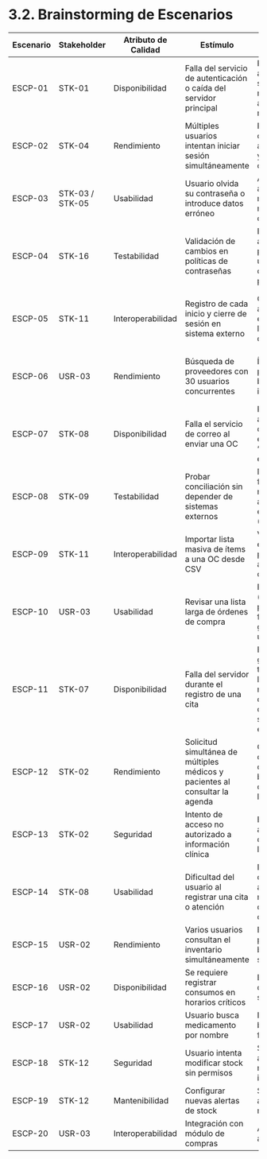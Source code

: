 # 3.2. Brainstorming de Escenarios

| Escenario | Stakeholder | Atributo de Calidad | Estímulo | Respuesta | Comentarios |
|-----------|------------|------------------|----------|----------|------------|
| ESCP-01 | STK-01 | Disponibilidad | Falla del servicio de autenticación o caída del servidor principal | Redirección automática a servidor redundante o autenticación de respaldo | Mantiene el sistema operando |
| ESCP-02 | STK-04 | Rendimiento | Múltiples usuarios intentan iniciar sesión simultáneamente | Procesamiento concurrente de autenticaciones y consultas optimizadas | Asegura tiempos de respuesta rápidos |
| ESCP-03 | STK-03 / STK-05 | Usabilidad | Usuario olvida su contraseña o introduce datos erróneo | Asistencia paso a paso con mensajes para restablecer credenciales | Facilita la recuperación de acceso |
| ESCP-04 | STK-16 | Testabilidad | Validación de cambios en políticas de contraseñas | Ejecución automatizada de pruebas unitarias del cambio de políticas | Asegura que los cambios no rompan funcionalidades |
| ESCP-05 | STK-11 | Interoperabilidad | Registro de cada inicio y cierre de sesión en sistema externo | Comunicación automática entre el módulo de login y el registro de accesos | Garantiza integración confiable entre módulos y sistemas externos |
| ESCP-06 | USR-03 | Rendimiento | Búsqueda de proveedores con 30 usuarios concurrentes | Índices y paginación con búsqueda incremental | Implementación simple; mejora tiempos sin cambios profundos |
| ESCP-07 | STK-08 | Disponibilidad | Falla el servicio de correo al enviar una OC | Reintentos asíncronos con cola local y estado “pendiente de envío” | No bloquea el flujo principal; notifica cuando se reintenta |
| ESCP-08 | STK-09 | Testabilidad | Probar conciliación sin depender de sistemas externos | Mocks de factura y recepción activados por entorno (ENV=TEST) | Pruebas repetibles y aisladas; configuración sencilla |
| ESCP-09 | STK-11 | Interoperabilidad | Importar lista masiva de ítems a una OC desde CSV | Validación de esquema y previsualización antes de confirmar | Errores claros y recuperables; evita doble digitación |
| ESCP-10 | USR-03 | Usabilidad | Revisar una lista larga de órdenes de compra | Filtros rápidos (estado, proveedor, fecha) y “vistas guardadas” por usuario | Acelera consultas recurrentes; persistencia local de filtros |
| ESCP-11 | STK-07 | Disponibilidad | Falla del servidor durante el registro de una cita | El sistema guarda temporalmente la información y reintenta la operación cuando el servidor vuelve a estar disponible | Mantiene operación sin pérdida de datos; sesiones resilientes |
| ESCP-12 | STK-02 | Rendimiento | Solicitud simultánea de múltiples médicos y pacientes al consultar la agenda | Optimización de consultas con caché y balanceo de carga para evitar latencia | - |
| ESCP-13 | STK-02 | Seguridad | Intento de acceso no autorizado a información clínica | Bloqueo del acceso y registro del intento en el log de seguridad | MFA y políticas de contraseña; monitoreo de intentos fallidos |
| ESCP-14 | STK-08 | Usabilidad | Dificultad del usuario al registrar una cita o atención | Interfaz guiada, con validaciones automáticas y mensajes claros de error o confirmación | ≥ 90 % de operaciones completadas sin error en la primera interacción |
| ESCP-15 | USR-02 | Rendimiento | Varios usuarios consultan el inventario simultáneamente | El sistema procesa la búsqueda en < 3 segundos | Paginación activa |
| ESCP-16 | USR-02 | Disponibilidad | Se requiere registrar consumos en horarios críticos | El sistema está disponible 24/7 sin caídas | Servicio continuo |
| ESCP-17 | USR-02 | Usabilidad | Usuario busca medicamento por nombre | Interfaz permite búsqueda con filtros | UX simple y usable |
| ESCP-18 | STK-12 | Seguridad | Usuario intenta modificar stock sin permisos | Se bloquea acceso y se registra el intento | Política RBAC activa |
| ESCP-19 | STK-12 | Mantenibilidad | Configurar nuevas alertas de stock | Se modifica sin afectar otros módulos | Diseño modular |
| ESCP-20 | USR-03 | Interoperabilidad | Integración con módulo de compras | Actualiza stock automáticamente | API-REST |
